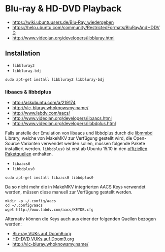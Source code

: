 # Blu-ray & HD-DVD Playback

+   <https://wiki.ubuntuusers.de/Blu-Ray_wiedergeben>
+   <https://help.ubuntu.com/community/RestrictedFormats/BluRayAndHDDVD>
+   <http://www.videolan.org/developers/libbluray.html>



## Installation

+   `libbluray2`
+   `libbluray-bdj`

<!---->

    sudo apt-get install libbluray2 libbluray-bdj



### libaacs & libbdplus

+   <http://askubuntu.com/a/219174>
+   <http://vlc-bluray.whoknowsmy.name/>
+   <http://www.labdv.com/aacs/>
+   <http://www.videolan.org/developers/libaacs.html>
+   <http://www.videolan.org/developers/libbdplus.html>

Falls anstelle der Emulation von libaacs und libbdplus durch die [libmmbd](http://www.makemkv.com/forum2/viewtopic.php?f=10&t=7008) Library, welche von MakeMKV zur Verfügung gestellt wird, die Open-Source Varianten verwendet werden sollen, müssen folgende Pakete installiert werden. `libbdplus0` ist erst ab Ubuntu 15.10 in den [offiziellen Paketquellen](https://launchpad.net/ubuntu/+source/libbdplus) enthalten.

+   `libaacs0`
+   `libbdplus0`

<!---->

    sudo apt-get install libaacs0 libbdplus0

Da so nicht mehr die in MakeMKV integrierten AACS Keys verwendet werden, müssen diese manuell zur Verfügung gestellt werden.

    mkdir -p ~/.config/aacs
    cd ~/.config/aacs
    wget http://www.labdv.com/aacs/KEYDB.cfg

Alternativ können die Keys auch aus einer der folgenden Quellen bezogen werden:

+   [Blu-ray VUKs auf Doom9.org](http://forum.doom9.org/showthread.php?t=120988)
+   [HD-DVD VUKs auf Doom9.org](http://forum.doom9.org/showthread.php?t=120611)
+   <http://vlc-bluray.whoknowsmy.name/>
